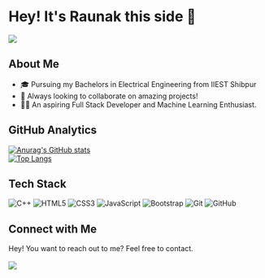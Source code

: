 # Hey! It's Raunak this side 👋  
![](https://komarev.com/ghpvc/?username=RaunakGN2001)

<!--
**RaunakGN2001/RaunakGN2001** is a ✨ _special_ ✨ repository because its `README.md` (this file) appears on your GitHub profile.

Here are some ideas to get you started:

- 🔭 I’m currently working on ...
- 🌱 I’m currently learning ...
- 👯 I’m looking to collaborate on ...
- 🤔 I’m looking for help with ...
- 💬 Ask me about ...
- 📫 How to reach me: ...
- 😄 Pronouns: ...
- ⚡ Fun fact: ...
-->
## About Me
* :mortar_board: Pursuing my Bachelors in Electrical Engineering from IIEST Shibpur
* :briefcase: Always looking to collaborate on amazing projects!
* :technologist: An aspiring Full Stack Developer and Machine Learning Enthusiast.
  
  
## GitHub Analytics
[![Anurag's GitHub stats](https://github-readme-stats.vercel.app/api?username=RaunakGN2001&show_icons=true&theme=radical)](https://github.com/anuraghazra/github-readme-stats)  
[![Top Langs](https://github-readme-stats.vercel.app/api/top-langs/?username=RaunakGN2001&layout=compact&theme=radical)](https://github.com/anuraghazra/github-readme-stats)

## Tech Stack
![C++](https://img.shields.io/badge/c++-%2300599C.svg?style=for-the-badge&logo=c%2B%2B&logoColor=white) ![HTML5](https://img.shields.io/badge/html5-%23E34F26.svg?style=for-the-badge&logo=html5&logoColor=white) ![CSS3](https://img.shields.io/badge/css3-%231572B6.svg?style=for-the-badge&logo=css3&logoColor=white) ![JavaScript](https://img.shields.io/badge/javascript-%23323330.svg?style=for-the-badge&logo=javascript&logoColor=%23F7DF1E) ![Bootstrap](https://img.shields.io/badge/bootstrap-%23563D7C.svg?style=for-the-badge&logo=bootstrap&logoColor=white) ![Git](https://img.shields.io/badge/git-%23F05033.svg?style=for-the-badge&logo=git&logoColor=white) ![GitHub](https://img.shields.io/badge/github-%23121011.svg?style=for-the-badge&logo=github&logoColor=white)

## Connect with Me
Hey! You want to reach out to me? Feel free to contact.  
<br>
<a href="https://www.linkedin.com/in/raunak-gayen-2001/"><img src="https://img.shields.io/badge/linkedin-%230077B5.svg?style=for-the-badge&logo=linkedin&logoColor=white" /></a>

